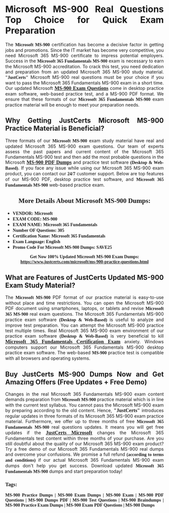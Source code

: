 <h1 style="text-align: justify;"><strong>Microsoft MS-900 Real Questions Top Choice for Quick Exam Preparation</strong></h1>

<p style="text-align: justify;">The <span style="font-family:Georgia,serif;"><strong>Microsoft MS-900</strong></span> certification has become a decisive factor in getting jobs and promotions. Since the IT market has become very competitive, you need Microsoft 365 MS-900 certificate to impress potential employers. Success in the <span style="font-family:Georgia,serif;"><strong>Microsoft 365 Fundamentals MS-900</strong></span> exam is necessary to earn the Microsoft MS-900 accreditation. To crack this test, you need dedication and preparation from an updated Microsoft 365 MS-900 study material. <span style="font-size:14px;"><span style="font-family:Georgia,serif;"><strong>"JustCerts"</strong></span></span> Microsoft MS-900 real questions must be your choice if you want to pass the Microsoft 365 Fundamentals MS-900 exam in a short time. Our updated Microsoft <a href="https://www.justcerts.com/microsoft/ms-900-practice-questions.html"><span style="font-size:16px;"><span style="font-family:Georgia,serif;"><strong>MS-900 Exam Questions</strong></span></span></a> come in desktop practice exam software, web-based practice test, and a MS-900 PDF format. We ensure that these formats of our <span style="font-family:Georgia,serif;"><strong>Microsoft 365 Fundamentals MS-900</strong></span> exam practice material will be enough to meet your preparation needs.</p>

<h2 style="text-align: justify;"><strong>Why Getting JustCerts Microsoft MS-900 Practice Material is Beneficial?</strong></h2>

<p style="text-align: justify;">Three formats of our <span style="font-family:Georgia,serif;"><strong>Microsoft MS-900</strong></span> exam study material have real and updated Microsoft 365 MS-900 exam questions. Our team of experts assess the past papers and current content of the Microsoft 365 Fundamentals MS-900 test and then add the most probable questions in the Microsoft <a href="https://www.justcerts.com/microsoft/ms-900-practice-questions.html"><span style="font-size:16px;"><span style="font-family:Georgia,serif;"><strong>MS-900 PDF Dumps</strong></span></span></a> and practice test software <span style="font-family:Georgia,serif;"><strong>(Desktop & Web-Based)</strong></span>. If you face any issue while using our Microsoft 365 MS-900 exam product, you can contact our <span style="font-family:Georgia,serif;"><strong>24/7</strong></span> customer support. Below are top features of our MS-900 PDF, desktop practice test software, and <span style="font-family:Georgia,serif;"><strong>Microsoft 365 Fundamentals MS-900</strong></span> web-based practice exam.</p>

<h2 style="text-align: center;"><strong><span style="font-family:Georgia,serif;">More Details About Microsoft MS-900 Dumps:</span></strong></h2>

<ul>
	<li style="text-align: justify;"><span style="font-size:14px;"><span style="font-family:Georgia,serif;"><strong>VENDOR: Microsoft</strong></span></span></li>
	<li style="text-align: justify;"><span style="font-size:14px;"><span style="font-family:Georgia,serif;"><strong>EXAM CODE: MS-900</strong></span></span></li>
	<li style="text-align: justify;"><span style="font-size:14px;"><span style="font-family:Georgia,serif;"><strong>EXAM NAME: Microsoft 365 Fundamentals</strong></span></span></li>
	<li style="text-align: justify;"><span style="font-size:14px;"><span style="font-family:Georgia,serif;"><strong>Number OF Questions: 305</strong></span></span></li>
	<li style="text-align: justify;"><span style="font-size:14px;"><span style="font-family:Georgia,serif;"><strong>Certification Name: Microsoft 365 Fundamentals</strong></span></span></li>
	<li style="text-align: justify;"><span style="font-size:14px;"><span style="font-family:Georgia,serif;"><strong>Exam Language: English</strong></span></span></li>
	<li style="text-align: justify;"><span style="font-size:14px;"><span style="font-family:Georgia,serif;"><strong>Promo Code For Microsoft MS-900 Dumps: SAVE25</strong></span></span></li>
</ul>

<p style="text-align: center;"><strong><span style="font-family:Georgia,serif;"><span style="font-size:14px;">Get Now 100% Updated Microsoft MS-900 Exam Dumps:</span> <a href="https://www.justcerts.com/microsoft/ms-900-practice-questions.html">https://www.justcerts.com/microsoft/ms-900-practice-questions.html</a></span></strong></p>

<h2 style="text-align: justify;"><strong>What are Features of JustCerts Updated MS-900 Exam Study Material?</strong></h2>

<p style="text-align: justify;">The <span style="font-family:Georgia,serif;"><strong>Microsoft MS-900</strong></span> PDF format of our practice material is easy-to-use without place and time restrictions. You can open the Microsoft MS-900 PDF document using smartphones, laptops, or tablets and revise <span style="font-family:Georgia,serif;"><strong>Microsoft 365 MS-900</strong></span> real exam questions. The Microsoft 365 Fundamentals MS-900 practice exam software <span style="font-family:Georgia,serif;"><strong>(Desktop & Web-Based)</strong></span> is useful to analyze and improve test preparation. You can attempt the Microsoft MS-900 practice test multiple times. Real Microsoft 365 MS-900 exam environment of our practice exam software <span style="font-family:Georgia,serif;"><strong>(Desktop & Web-Based)</strong></span> is very beneficial to kill <a href="https://www.justcerts.com/microsoft/microsoft-365-certification-exams.html"><span style="font-size:16px;"><span style="font-family:Georgia,serif;"><strong>Microsoft 365 Fundamentals Certification Exam</strong></span></span></a> anxiety. Windows computers support our Microsoft 365 Fundamentals MS-900 desktop practice exam software. The web-based <span style="font-family:Georgia,serif;"><strong>MS-900 </strong></span> practice test is compatible with all browsers and operating systems.</p>

<h2 style="text-align: justify;"><strong>Buy JustCerts MS-900 Dumps Now and Get Amazing Offers (Free Updates + Free Demo)</strong></h2>

<p style="text-align: justify;">Changes in the real Microsoft 365 Fundamentals MS-900 exam content demands preparation from <span style="font-family:Georgia,serif;"><strong>Microsoft MS-900</strong></span> practice material which is in line with the current test syllabus. You cannot pass the Microsoft MS-900 exam by preparing according to the old content. Hence, <span style="font-size:16px;"><span style="font-family:Georgia,serif;"><strong>"JustCerts"</strong></span></span> introduces regular updates in three formats of its Microsoft 365 MS-900 exam practice material. Furthermore, we offer up to three months of free <span style="font-family:Georgia,serif;"><strong>Microsoft 365 Fundamentals MS-900 </strong></span>real questions updates. It means you will get free updates if the <a href="https://www.justcerts.com/microsoft-certification-exams.html"><span style="font-size:16px;"><span style="font-family:Georgia,serif;"><strong>JustCerts Microsoft</strong></span></span></a> changes the Microsoft 365 Fundamentals test content within three months of your purchase. Are you still doubtful about the quality of our Microsoft 365 MS-900 exam product? Try a free demo of our Microsoft 365 Fundamentals MS-900 real dumps and overcome your confusions. We promise a full refund <span style="font-family:Georgia,serif;"><strong>(according to terms and conditions)</strong></span> if our actual Microsoft 365 Fundamentals MS-900 exam dumps don't help you get success. Download updated <span style="font-family:Georgia,serif;"><strong>Microsoft 365 Fundamentals MS-900</strong></span> dumps and start preparation today!</p>

<h3 style="text-align: justify;"><span style="font-family:Georgia,serif;"><strong>Tags:</strong></span></h3>

<p style="text-align: justify;"><span style="font-family:Georgia,serif;"><strong>MS-900 Practice Dumps | MS-900 Exam Dumps | MS-900 Exam | MS-900 PDF Questions | MS-900 Dumps PDF | MS-900 Test Questions | MS-900 Braindumps | MS-900 Practice Exam Dumps | MS-900 Exam PDF Questions | MS-900 Dumps</strong></span></p>
